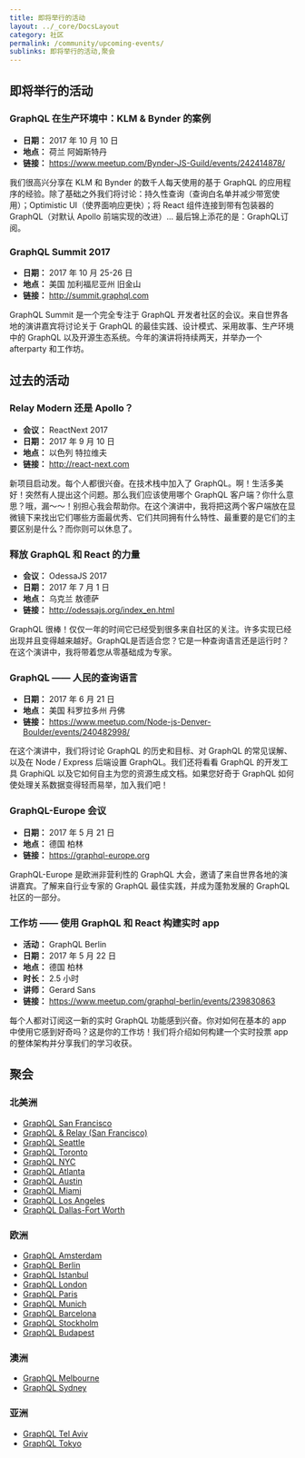 ```yaml
---
title: 即将举行的活动
layout: ../_core/DocsLayout
category: 社区
permalink: /community/upcoming-events/
sublinks: 即将举行的活动,聚会
---
```


## 即将举行的活动

### GraphQL 在生产环境中：KLM & Bynder 的案例

- **日期：** 2017 年 10 月 10 日
- **地点：** 荷兰 阿姆斯特丹
- **链接：** https://www.meetup.com/Bynder-JS-Guild/events/242414878/

我们很高兴分享在 KLM 和 Bynder 的数千人每天使用的基于 GraphQL 的应用程序的经验。除了基础之外我们将讨论：持久性查询（查询白名单并减少带宽使用）；Optimistic UI（使界面响应更快）；将 React 组件连接到带有包装器的 GraphQL（对默认 Apollo 前端实现的改进）... 最后锦上添花的是：GraphQL订阅。

### GraphQL Summit 2017

- **日期：** 2017 年 10 月 25-26 日
- **地点：** 美国 加利福尼亚州 旧金山
- **链接：** http://summit.graphql.com

GraphQL Summit 是一个完全专注于 GraphQL 开发者社区的会议。来自世界各地的演讲嘉宾将讨论关于 GraphQL 的最佳实践、设计模式、采用故事、生产环境中的 GraphQL 以及开源生态系统。今年的演讲将持续两天，并举办一个 afterparty 和工作坊。

## 过去的活动

### Relay Modern 还是 Apollo？

- **会议：** ReactNext 2017
- **日期：** 2017 年 9 月 10 日
- **地点：** 以色列 特拉维夫
- **链接：** http://react-next.com

新项目启动发。每个人都很兴奋。在技术栈中加入了 GraphQL。啊！生活多美好！突然有人提出这个问题。那么我们应该使用哪个 GraphQL 客户端？你什么意思？哦，漏～～！别担心我会帮助你。在这个演讲中，我将把这两个客户端放在显微镜下来找出它们哪些方面最优秀、它们共同拥有什么特性、最重要的是它们的主要区别是什么？而你则可以休息了。

### 释放 GraphQL 和 React 的力量

- **会议：** OdessaJS 2017
- **日期：** 2017 年 7 月 1 日
- **地点：** 乌克兰 敖德萨
- **链接：** http://odessajs.org/index_en.html

GraphQL 很棒！仅仅一年的时间它已经受到很多来自社区的关注。许多实现已经出现并且变得越来越好。GraphQL是否适合您？它是一种查询语言还是运行时？在这个演讲中，我将带着您从零基础成为专家。

### GraphQL —— 人民的查询语言

- **日期：** 2017 年 6 月 21 日
- **地点：** 美国 科罗拉多州 丹佛
- **链接：** https://www.meetup.com/Node-js-Denver-Boulder/events/240482998/

在这个演讲中，我们将讨论 GraphQL 的历史和目标、对 GraphQL 的常见误解、以及在 Node / Express 后端设置 GraphQL。我们还将看看 GraphQL 的开发工具 GraphiQL 以及它如何自主为您的资源生成文档。如果您好奇于 GraphQL 如何使处理关系数据变得轻而易举，加入我们吧！


### GraphQL-Europe 会议

- **日期：** 2017 年 5 月 21 日
- **地点：** 德国 柏林
- **链接：** https://graphql-europe.org

GraphQL-Europe 是欧洲非营利性的 GraphQL 大会，邀请了来自世界各地的演讲嘉宾。了解来自行业专家的 GraphQL 最佳实践，并成为蓬勃发展的 GraphQL 社区的一部分。

### 工作坊 —— 使用 GraphQL 和 React 构建实时 app

- **活动：** GraphQL Berlin
- **日期：** 2017 年 5 月 22 日
- **地点：** 德国 柏林
- **时长：** 2.5 小时
- **讲师：** Gerard Sans
- **链接：** https://www.meetup.com/graphql-berlin/events/239830863

每个人都对订阅这一新的实时 GraphQL 功能感到兴奋。你对如何在基本的 app 中使用它感到好奇吗？这是你的工作坊！我们将介绍如何构建一个实时投票 app 的整体架构并分享我们的学习收获。

## 聚会

### 北美洲

- [GraphQL San Francisco](http://www.meetup.com/GraphQL-SF/)
- [GraphQL & Relay (San Francisco)](http://www.meetup.com/graphql/)
- [GraphQL Seattle](https://www.meetup.com/Seattle-GraphQL-Meetup/)
- [GraphQL Toronto](https://www.meetup.com/GraphQL-Toronto/)
- [GraphQL NYC](https://www.meetup.com/GraphQL-NYC/)
- [GraphQL Atlanta](https://www.meetup.com/GraphQL-Atlanta/)
- [GraphQL Austin](https://www.meetup.com/ATX-GraphQL/)
- [GraphQL Miami](https://www.meetup.com/Miami-GraphQL/)
- [GraphQL Los Angeles](https://www.meetup.com/Los-Angeles-GraphQL-Meetup/)
- [GraphQL Dallas-Fort Worth](https://www.meetup.com/DFW-GraphQL-Meetup/)

### 欧洲

- [GraphQL Amsterdam](https://www.meetup.com/Amsterdam-GraphQL-Meetup/)
- [GraphQL Berlin](https://www.meetup.com/graphql-berlin/)
- [GraphQL Istanbul](https://www.meetup.com/GraphQL-Istanbul/)
- [GraphQL London](https://www.meetup.com/GraphQL-London)
- [GraphQL Paris](https://www.meetup.com/GraphQL-Paris/)
- [GraphQL Munich](https://www.meetup.com/GraphQL-Munich/)
- [GraphQL Barcelona](https://www.meetup.com/GraphQL-Barcelona/)
- [GraphQL Stockholm](https://www.meetup.com/GraphQL-Stockholm/)
- [GraphQL Budapest](https://www.meetup.com/Budapest-GraphQL/)

### 澳洲

- [GraphQL Melbourne](http://graphql.melbourne/)
- [GraphQL Sydney](http://graphql.sydney/)

### 亚洲

- [GraphQL Tel Aviv](https://www.meetup.com/GraphQL-TLV/)
- [GraphQL Tokyo](https://www.meetup.com/GraphQL-Tokyo/)
